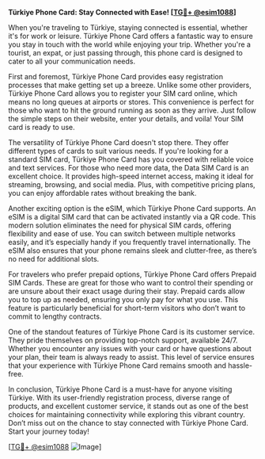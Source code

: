 **Türkiye Phone Card: Stay Connected with Ease! [[TG💪+ @esim1088](https://t.me/s/esim1088)]**

When you're traveling to Türkiye, staying connected is essential, whether it's for work or leisure. Türkiye Phone Card offers a fantastic way to ensure you stay in touch with the world while enjoying your trip. Whether you're a tourist, an expat, or just passing through, this phone card is designed to cater to all your communication needs.

First and foremost, Türkiye Phone Card provides easy registration processes that make getting set up a breeze. Unlike some other providers, Türkiye Phone Card allows you to register your SIM card online, which means no long queues at airports or stores. This convenience is perfect for those who want to hit the ground running as soon as they arrive. Just follow the simple steps on their website, enter your details, and voila! Your SIM card is ready to use.

The versatility of Türkiye Phone Card doesn't stop there. They offer different types of cards to suit various needs. If you're looking for a standard SIM card, Türkiye Phone Card has you covered with reliable voice and text services. For those who need more data, the Data SIM Card is an excellent choice. It provides high-speed internet access, making it ideal for streaming, browsing, and social media. Plus, with competitive pricing plans, you can enjoy affordable rates without breaking the bank.

Another exciting option is the eSIM, which Türkiye Phone Card supports. An eSIM is a digital SIM card that can be activated instantly via a QR code. This modern solution eliminates the need for physical SIM cards, offering flexibility and ease of use. You can switch between multiple networks easily, and it’s especially handy if you frequently travel internationally. The eSIM also ensures that your phone remains sleek and clutter-free, as there’s no need for additional slots.

For travelers who prefer prepaid options, Türkiye Phone Card offers Prepaid SIM Cards. These are great for those who want to control their spending or are unsure about their exact usage during their stay. Prepaid cards allow you to top up as needed, ensuring you only pay for what you use. This feature is particularly beneficial for short-term visitors who don’t want to commit to lengthy contracts.

One of the standout features of Türkiye Phone Card is its customer service. They pride themselves on providing top-notch support, available 24/7. Whether you encounter any issues with your card or have questions about your plan, their team is always ready to assist. This level of service ensures that your experience with Türkiye Phone Card remains smooth and hassle-free.

In conclusion, Türkiye Phone Card is a must-have for anyone visiting Türkiye. With its user-friendly registration process, diverse range of products, and excellent customer service, it stands out as one of the best choices for maintaining connectivity while exploring this vibrant country. Don’t miss out on the chance to stay connected with Türkiye Phone Card. Start your journey today!

[[TG💪+ @esim1088](https://t.me/s/esim1088) ![Image](https://i.postimg.cc/Y0z9fWf4/image.png)]